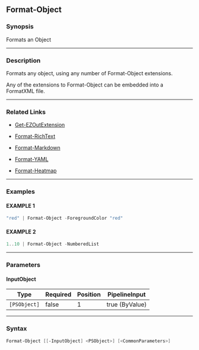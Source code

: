 Format-Object
-------------




### Synopsis
Formats an Object



---


### Description

Formats any object, using any number of Format-Object extensions.

Any of the extensions to Format-Object can be embedded into a FormatXML file.



---


### Related Links
* [Get-EZOutExtension](Get-EZOutExtension.md)



* [Format-RichText](Format-RichText.md)



* [Format-Markdown](Format-Markdown.md)



* [Format-YAML](Format-YAML.md)



* [Format-Heatmap](Format-Heatmap.md)





---


### Examples
#### EXAMPLE 1
```PowerShell
"red" | Format-Object -ForegroundColor "red"
```

#### EXAMPLE 2
```PowerShell
1..10 | Format-Object -NumberedList
```



---


### Parameters
#### **InputObject**




|Type        |Required|Position|PipelineInput |
|------------|--------|--------|--------------|
|`[PSObject]`|false   |1       |true (ByValue)|





---


### Syntax
```PowerShell
Format-Object [[-InputObject] <PSObject>] [<CommonParameters>]
```
